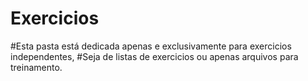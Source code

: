 # Exercicios
#Esta pasta está dedicada apenas e exclusivamente para exercicios independentes,
#Seja de listas de exercicios ou apenas arquivos para treinamento.
